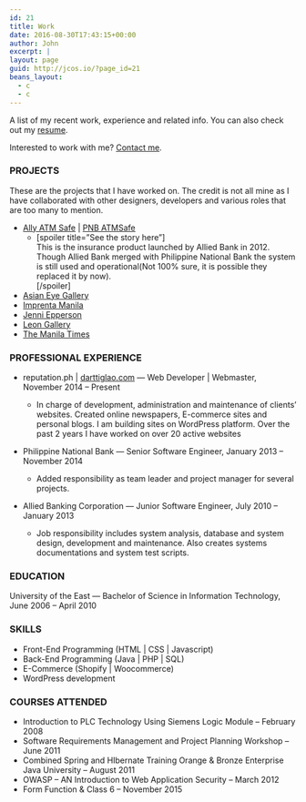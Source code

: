 ```yaml
---
id: 21
title: Work
date: 2016-08-30T17:43:15+00:00
author: John
excerpt: |
layout: page
guid: http://jcos.io/?page_id=21
beans_layout:
  - c
  - c
---
```

A list of my recent work, experience and related info. You can also check out my <a href="http://jcos.io/resume.pdf" target="_blank" rel="noopener noreferrer">resume</a>.

Interested to work with me? [Contact me](http://jcos.io/contact/).

### PROJECTS

These are the projects that I have worked on. The credit is not all mine as I have collaborated with other designers, developers and various roles that are too many to mention.

  * [Ally ATM Safe](http://www.alliedbankers.com.ph/pagetwo.html) | [PNB ATMSafe](http://www.pnb.com.ph/index.php/personal-banking/insurance-products/atmsafe) 
      * [spoiler title=&#8221;See the story here&#8221;]  
        This is the insurance product launched by Allied Bank in 2012. Though Allied Bank merged with Philippine National Bank the system is still used and operational(Not 100% sure, it is possible they replaced it by now).  
        [/spoiler]
  * [Asian Eye Gallery](http://imprentamanila.com/)
  * [Imprenta Manila](http://imprentamanila.com/)
  * [Jenni Epperson](http://jenniepperson.com/)
  * [Leon Gallery](http://leon-gallery.com/)
  * [The Manila Times](http://www.manilatimes.net/)

### PROFESSIONAL EXPERIENCE

  * reputation.ph | [darttiglao.com](http://www.darttiglao.com/) — Web Developer | Webmaster, November 2014 &#8211; Present 
      * In charge of development, administration and maintenance of clients&#8217; websites. Created online newspapers, E-commerce sites and personal blogs. I am building sites on WordPress platform. Over the past 2 years I have worked on over 20 active websites

  * Philippine National Bank — Senior Software Engineer, January 2013 &#8211; November 2014 
      * Added responsibility as team leader and project manager for several projects.

  * Allied Banking Corporation — Junior Software Engineer, July 2010 &#8211; January 2013 
      * Job responsibility includes system analysis, database and system design, development and maintenance. Also creates systems documentations and system test scripts.

### EDUCATION

University of the East —  <span class="_Tgc">Bachelor of Science in Information Technology, </span>June 2006 &#8211; April 2010

### SKILLS

  * Front-End Programming (HTML | CSS | Javascript)
  * Back-End Programming (Java | PHP | SQL)
  * E-Commerce (Shopify | Woocommerce)
  * WordPress development

### COURSES ATTENDED

  * Introduction to PLC Technology Using Siemens Logic Module &#8211; February 2008
  * Software Requirements Management and Project Planning Workshop &#8211; June 2011
  * Combined Spring and HIbernate Training Orange & Bronze Enterprise Java University &#8211; August 2011
  * OWASP – AN Introduction to Web Application Security &#8211; March 2012
  * Form Function & Class 6 &#8211; November 2015

&nbsp;